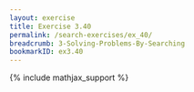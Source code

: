 ```yaml
---
layout: exercise
title: Exercise 3.40
permalink: /search-exercises/ex_40/
breadcrumb: 3-Solving-Problems-By-Searching
bookmarkID: ex3.40
---
```


{% include mathjax_support %}
